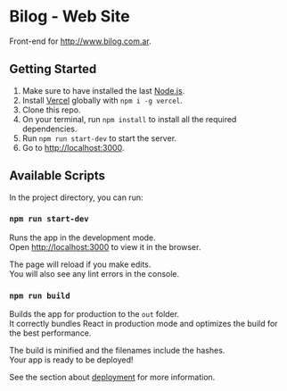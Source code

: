 # Bilog - Web Site
Front-end for http://www.bilog.com.ar.

## Getting Started
1. Make sure to have installed the last [Node.js](https://nodejs.org).
2. Install [Vercel](https://vercel.com/) globally with `npm i -g vercel`.
2. Clone this repo.
3. On your terminal, run `npm install` to install all the required dependencies.
4. Run `npm run start-dev` to start the server.
5. Go to [http://localhost:3000](http://localhost:3000).

## Available Scripts
In the project directory, you can run:

### `npm run start-dev`

Runs the app in the development mode.<br />
Open [http://localhost:3000](http://localhost:3000) to view it in the browser.

The page will reload if you make edits.<br />
You will also see any lint errors in the console.

### `npm run build`

Builds the app for production to the `out` folder.<br />
It correctly bundles React in production mode and optimizes the build for the best performance.

The build is minified and the filenames include the hashes.<br />
Your app is ready to be deployed!

See the section about [deployment](https://facebook.github.io/create-react-app/docs/deployment) for more information.
